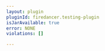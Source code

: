 ```yaml
---
layout: plugin
pluginId: firedancer.testing-plugin
isJarAvailable: true
error: NONE
violations: []

---
```

